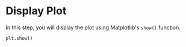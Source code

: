 # Display Plot

In this step, you will display the plot using Matplotlib's `show()` function.

```python
plt.show()
```
